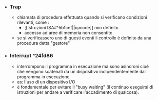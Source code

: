 - ### Trap
	- chiamata di procedura effettuata quando si verificano condizioni rilevanti, come : 
		- [[Istruzioni ISA#^5b1cef||opcode]] non definito
		- accesso ad aree di memoria non consentito.
	- se si verificassero uno di questi eventi il controllo è definito da una procedura detta "gestore" 
- ### Interrupt ^24fd86
	- interrompono il programma in esecuzione ma sono asincroni cioè che vengono scatenati da un dispositivo indipendentemente dal programma in esecuzione
	- es: l'uso di un dispositivo I/O
	- è fondamentale per evitare il "busy waiting" (il continuo eseguirsi di istruzioni per andare a verificare l'accadimento di qualcosa).